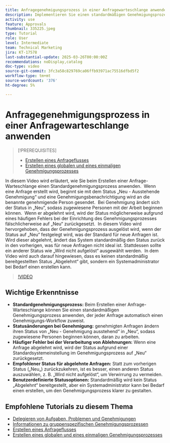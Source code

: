 ```yaml
---
title: Anfragegenehmigungsprozess in einer Anfragewarteschlange anwenden
description: Implementieren Sie einen standardmäßigen Genehmigungsprozess, um die Anfrage-Workflows zu optimieren und sicherzustellen, dass genehmigte Anfragen ihren Status entsprechend in „Neu“ ändern. Beheben Sie die Verwirrung bei abgelehnten Anfragen durch Auswahl einer Statusänderung in „Wird nicht aufgelöst“.
activity: use
feature: Approvals
thumbnail: 335225.jpeg
type: Tutorial
role: User
level: Intermediate
team: Technical Marketing
jira: KT-17578
last-substantial-update: 2025-03-26T00:00:00Z
recommendations: noDisplay,catalog
doc-type: video
source-git-commit: 3fc3a58c829769ca06ffb93971ac75516dfbd5f2
workflow-type: tm+mt
source-wordcount: '376'
ht-degree: 5%

---
```


# Anfragegenehmigungsprozess in einer Anfragewarteschlange anwenden

>[!PREREQUISITES]
>
>* [Erstellen eines Anfrageflusses](https://experienceleague.adobe.com/en/docs/workfront-learn/tutorials-workfront/manage-work/request-queues/create-a-request-flow)
>* [Erstellen eines globalen und eines einmaligen Genehmigungsprozesses](https://experienceleague.adobe.com/en/docs/workfront-learn/tutorials-workfront/manage-work/approval-processes-and-milestone-paths/create-a-single-use-approval-process)


In diesem Video wird erläutert, wie Sie beim Erstellen einer Anfrage-Warteschlange einen Standardgenehmigungsprozess anwenden. &#x200B; Wenn eine Anfrage erstellt wird, beginnt sie mit dem Status „Neu - Ausstehende Genehmigung“ und eine Genehmigungsbenachrichtigung wird an die benannte genehmigende Person gesendet. &#x200B; Bei Genehmigung ändert sich der Status in „Neu“, sodass zugewiesene Personen mit der Arbeit beginnen können. &#x200B; Wenn er abgelehnt wird, wird der Status möglicherweise aufgrund eines häufigen Fehlers bei der Einrichtung des Genehmigungsprozesses fälschlicherweise auf „Neu“ zurückgesetzt. &#x200B;
In diesem Video wird hervorgehoben, dass der Genehmigungsprozess ausgelöst wird, wenn der Status auf „Neu“ festgelegt wird, was der Standard für neue Anfragen ist. &#x200B; Wird dieser abgelehnt, ändert das System standardmäßig den Status zurück in den vorherigen, was für neue Anfragen nicht ideal ist. &#x200B; Stattdessen sollte ein anderer Status wie „Wird nicht aufgelöst“ ausgewählt werden. &#x200B; In dem Video wird auch darauf hingewiesen, dass es keinen standardmäßig bereitgestellten Status „Abgelehnt“ gibt, sondern ein Systemadministrator bei Bedarf einen erstellen kann. &#x200B;

>[!VIDEO](https://video.tv.adobe.com/v/3455013/?quality=12&learn=on&enablevpops)

## Wichtige Erkenntnisse

* **Standardgenehmigungsprozess:** Beim Erstellen einer Anfrage-Warteschlange können Sie einen standardmäßigen Genehmigungsprozess anwenden, der jeder Anfrage automatisch einen Genehmigungs-Workflow zuweist.
* **Statusänderungen bei Genehmigung:** genehmigten Anfragen ändern ihren Status von „Neu - Genehmigung ausstehend“ in „Neu“, sodass zugewiesene Personen beginnen können, daran zu arbeiten.
* **Häufiger Fehler bei der Verarbeitung von Ablehnungen:** Wenn eine Anfrage abgelehnt wird, wird der Status aufgrund einer Standardsystemeinstellung im Genehmigungsprozess auf „Neu“ zurückgesetzt.
* **Empfohlener Status für abgelehnte Anfragen:** Statt zum vorherigen Status („Neu„) zurückzukehren, ist es besser, einen anderen Status auszuwählen, z. B. „Wird nicht aufgelöst“, um Verwirrung zu vermeiden.
* **Benutzerdefinierte Statusoptionen:** Standardmäßig wird kein Status „Abgelehnt“ bereitgestellt, aber ein Systemadministrator kann bei Bedarf einen erstellen, um den Genehmigungsprozess klarer zu gestalten.


## Empfohlene Tutorials zu diesem Thema

* [Delegieren von Aufgaben, Problemen und Genehmigungen](/help/manage-work/approval-processes-and-milestone-paths/delegate-approvals.md)
* [Informationen zu gruppenspezifischen Genehmigungsprozessen](/help/administration-and-setup/approval-processes-and-milestone-paths/group-specific-approval-processes.md)
* [Erstellen eines Anfrageflusses](/help/manage-work/request-queues/create-a-request-flow.md)
* [Erstellen eines globalen und eines einmaligen Genehmigungsprozesses](https://experienceleague.adobe.com/en/docs/workfront-learn/tutorials-workfront/manage-work/approval-processes-and-milestone-paths/create-a-single-use-approval-process)
